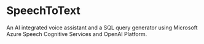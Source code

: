 # SpeechToText
An AI integrated voice assistant and a SQL query generator using Microsoft Azure Speech Cognitive Services and OpenAI Platform.
